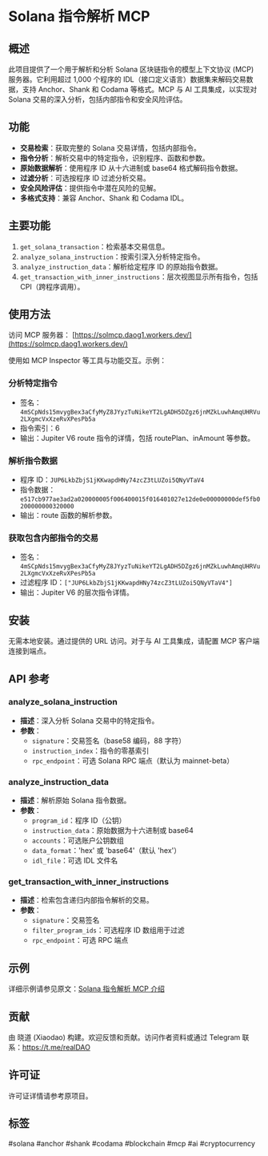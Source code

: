 # Solana 指令解析 MCP

## 概述

此项目提供了一个用于解析和分析 Solana 区块链指令的模型上下文协议 (MCP) 服务器。它利用超过 1,000 个程序的 IDL（接口定义语言）数据集来解码交易数据，支持 Anchor、Shank 和 Codama 等格式。MCP 与 AI 工具集成，以实现对 Solana 交易的深入分析，包括内部指令和安全风险评估。

## 功能

- **交易检索**：获取完整的 Solana 交易详情，包括内部指令。
- **指令分析**：解析交易中的特定指令，识别程序、函数和参数。
- **原始数据解析**：使用程序 ID 从十六进制或 base64 格式解码指令数据。
- **过滤分析**：可选按程序 ID 过滤分析交易。
- **安全风险评估**：提供指令中潜在风险的见解。
- **多格式支持**：兼容 Anchor、Shank 和 Codama IDL。

## 主要功能

1. `get_solana_transaction`：检索基本交易信息。
2. `analyze_solana_instruction`：按索引深入分析特定指令。
3. `analyze_instruction_data`：解析给定程序 ID 的原始指令数据。
4. `get_transaction_with_inner_instructions`：层次视图显示所有指令，包括 CPI（跨程序调用）。

## 使用方法

访问 MCP 服务器： [https://solmcp.daog1.workers.dev/](https://solmcp.daog1.workers.dev/)

使用如 MCP Inspector 等工具与功能交互。示例：

### 分析特定指令
- 签名：`4mSCpNds15mvygBex3aCfyMyZ8JYyzTuNikeYT2LgADH5DZgz6jnMZkLuwhAmqUHRVu2LXgmcVxXzeRvXPesPb5a`
- 指令索引：6
- 输出：Jupiter V6 route 指令的详情，包括 routePlan、inAmount 等参数。

### 解析指令数据
- 程序 ID：`JUP6LkbZbjS1jKKwapdHNy74zcZ3tLUZoi5QNyVTaV4`
- 指令数据：`e517cb977ae3ad2a020000005f006400015f016401027e12de0e00000000def5fb0200000000320000`
- 输出：route 函数的解析参数。

### 获取包含内部指令的交易
- 签名：`4mSCpNds15mvygBex3aCfyMyZ8JYyzTuNikeYT2LgADH5DZgz6jnMZkLuwhAmqUHRVu2LXgmcVxXzeRvXPesPb5a`
- 过滤程序 ID：`["JUP6LkbZbjS1jKKwapdHNy74zcZ3tLUZoi5QNyVTaV4"]`
- 输出：Jupiter V6 的层次指令详情。

## 安装

无需本地安装。通过提供的 URL 访问。对于与 AI 工具集成，请配置 MCP 客户端连接到端点。

## API 参考

### analyze_solana_instruction
- **描述**：深入分析 Solana 交易中的特定指令。
- **参数**：
  - `signature`：交易签名（base58 编码，88 字符）
  - `instruction_index`：指令的零基索引
  - `rpc_endpoint`：可选 Solana RPC 端点（默认为 mainnet-beta）

### analyze_instruction_data
- **描述**：解析原始 Solana 指令数据。
- **参数**：
  - `program_id`：程序 ID（公钥）
  - `instruction_data`：原始数据为十六进制或 base64
  - `accounts`：可选账户公钥数组
  - `data_format`：'hex' 或 'base64'（默认 'hex'）
  - `idl_file`：可选 IDL 文件名

### get_transaction_with_inner_instructions
- **描述**：检索包含递归内部指令解析的交易。
- **参数**：
  - `signature`：交易签名
  - `filter_program_ids`：可选程序 ID 数组用于过滤
  - `rpc_endpoint`：可选 RPC 端点

## 示例

详细示例请参见原文：[Solana 指令解析 MCP 介绍](https://dev.to/xiaodao/introduction-to-solana-instruction-parsing-mcp-1mk6)

## 贡献

由 晓道 (Xiaodao) 构建。欢迎反馈和贡献。访问作者资料或通过 Telegram 联系：https://t.me/realDAO

## 许可证

许可证详情请参考原项目。

## 标签

#solana #anchor #shank #codama #blockchain #mcp #ai #cryptocurrency